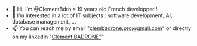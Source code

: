 - 👋 Hi, I’m @ClementBdrn a 19 years old French developper !
- 👀 I’m interested in a lot of IT subjects : software development, AI, database management, ...
- 📫 You can reach me by email "clembadrone.pro@gmail.com" or directly on my linkedIn "[Clément BADRONE"](https://www.linkedin.com/in/cl%C3%A9ment-badron)"

<!---
ClementBdrn/ClementBdrn is a ✨ special ✨ repository because its `README.md` (this file) appears on your GitHub profile.
You can click the Preview link to take a look at your changes.
--->
